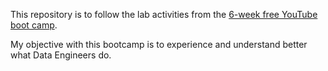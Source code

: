 This repository is to follow the lab activities from the [6-week free YouTube boot camp](https://youtu.be/myhe0LXpCeo). 

My objective with this bootcamp is to experience and understand better what Data Engineers do.

